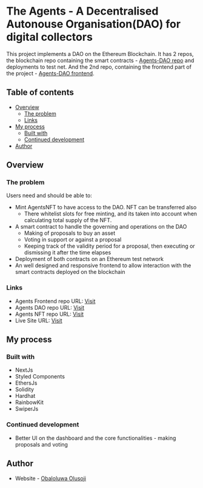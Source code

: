 # The Agents - A Decentralised Autonouse Organisation(DAO) for digital collectors

This project implements a DAO on the Ethereum Blockchain. It has 2 repos, the blockchain repo containing the smart contracts - [Agents-DAO repo](https://github.com/obah/agents-dao) and deployments to test net. And the 2nd repo, containing the frontend part of the project - [Agents-DAO frontend](https://github.com/obah/agentsDAO-frontend).

## Table of contents

- [Overview](#overview)
  - [The problem](#the-problem)
  - [Links](#links)
- [My process](#my-process)
  - [Built with](#built-with)
  - [Continued development](#continued-development)
- [Author](#author)

## Overview

### The problem

Users need and should be able to:

- Mint AgentsNFT to have access to the DAO. NFT can be transferred also
  - There whitelist slots for free minting, and its taken into account when calculating total supply of the NFT.
- A smart contract to handle the governing and operations on the DAO
  - Making of proposals to buy an asset
  - Voting in support or against a proposal
  - Keeping track of the validity period for a proposal, then executing or dismissing it after the time elapses
- Deployment of both contracts on an Ethereum test network
- An well designed and responsive frontend to allow interaction with the smart contracts deployed on the blockchain

### Links

- Agents Frontend repo URL: [Visit](https://github.com/obah/agentsDAO-frontend)
- Agents DAO repo URL: [Visit](https://github.com/obah/agents-dao)
- Agents NFT repo URL: [Visit](https://github.com/obah/agents-nft)
- Live Site URL: [Visit](https://agents-dao-frontend.vercel.app/)

## My process

### Built with

- NextJs
- Styled Components
- EthersJs
- Solidity
- Hardhat
- RainbowKit
- SwiperJs

### Continued development

- Better UI on the dashboard and the core functionalities - making proposals and voting

## Author

- Website - [Obaloluwa Olusoji](https://www.obaloluwa.com)

